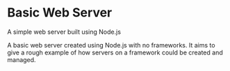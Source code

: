 # Basic Web Server

A simple web server built using Node.js

A basic web server created using Node.js with no frameworks. It aims to give a rough example of how servers on a framework could be created and managed.
